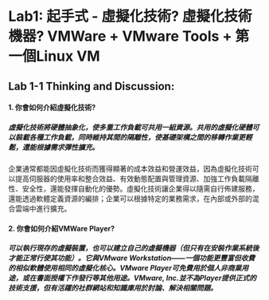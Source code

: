 # Lab1: 起手式 - 虛擬化技術? 虛擬化技術機器? VMWare + VMware Tools + 第一個Linux VM

## Lab 1-1 Thinking and Discussion:

#### 1. 你會如何介紹虛擬化技術?

##### 虛擬化技術將硬體抽象化，使多重工作負載可共用一組資源。共用的虛擬化硬體可以裝載各種工作負載，同時維持其間的隔離性，使基礎架構之間的移轉作業更輕鬆，還能根據需求彈性擴充。
企業通常都能因虛擬化技術而獲得顯著的成本效益和營運效益，因為虛擬化技術可以提高伺服器的使用率和整合效益、有效動態配置與管理資源、加強工作負載隔離性、安全性，還能發揮自動化的優勢。虛擬化技術讓企業得以隨需自行佈建服務，還能透過軟體定義資源的編排；企業可以根據特定的業務需求，在內部或外部的混合雲端中進行擴充。

#### 2. 你會如何介紹VMWare Player?

##### 可以執行現存的虛擬裝置，也可以建立自己的虛擬機器（但只有在安裝作業系統後才能正常行使其功能）。它與VMware Workstation——一個功能更豐富但收費的相似軟體使用相同的虛擬化核心。VMware Player可免費用於個人非商業用途，或在書面授權下作發行等其他用途。VMware, Inc.並不為Player提供正式的技術支援，但有活躍的社群網站和知識庫用於討論、解決相關問題。
